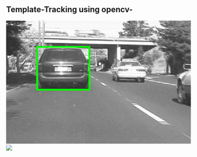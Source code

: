 ## Template-Tracking using opencv-
<img src="Screenshot from car.avi.png">
<img src="Screenshot from human.avi.png>
<img src="Screenshot from vase.avi.png>
